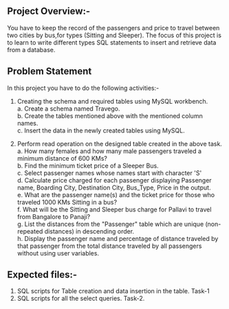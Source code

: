 ## Project Overview:-
You have to keep the record of the passengers and price to travel between two cities by bus,for types (Sitting and Sleeper).
The focus of this project is to learn to write different types SQL statements to insert and retrieve data from a database. 

## Problem Statement
In this project you have to do the following activities:-

1.	Creating the schema and required tables using MySQL workbench.  
a.	Create a schema named Travego.   
b.	Create the tables mentioned above with the mentioned column names.   
c.	Insert the data in the newly created tables using MySQL.   

2.	Perform read operation on the designed table created in the above task.   
a.	How many females and how many male passengers traveled a minimum distance of 600 KMs?  
b.	Find the minimum ticket price of a Sleeper Bus.   
c.	Select passenger names whose names start with character 'S'   
d.	Calculate price charged for each passenger displaying Passenger name, Boarding City, Destination City, Bus_Type, Price in the output.  
e.	What are the passenger name(s) and the ticket price for those who traveled 1000 KMs Sitting in a bus?    
f.	What will be the Sitting and Sleeper bus charge for Pallavi to travel from Bangalore to Panaji?  
g.	List the distances from the "Passenger" table which are unique (non-repeated distances) in descending order.   
h.	Display the passenger name and percentage of distance traveled by that passenger from the total distance traveled by all passengers without using user variables.   

## Expected files:-  
1.	SQL scripts for Table creation and data insertion in the table. Task-1  
2.	SQL scripts for all the select queries. Task-2.     
